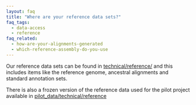 ```yaml
---
layout: faq
title: "Where are your reference data sets?"
faq_tags:
  - data-access
  - reference
faq_related:
  - how-are-your-alignments-generated
  - which-reference-assembly-do-you-use
---
```

                    
Our reference data sets can be found in [technical/reference/](ftp://ftp.1000genomes.ebi.ac.uk/vol1/ftp/technical/reference/) and this includes items like the reference genome, ancestral alignments and standard annotation sets.

There is also a frozen version of the reference data used for the pilot project available in [pilot_data/technical/reference](ftp://ftp.1000genomes.ebi.ac.uk/vol1/ftp/pilot_data/technical/reference/)
